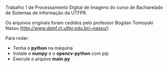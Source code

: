 Trabalho 1 de Processamento Digital de Imagens do curso de Bacharelado de Sistemas de Informação da UTFPR.

Os arquivos originais foram cedidos pelo professor Bogdan Tomoyuki Nassu (http://www.dainf.ct.utfpr.edu.br/~nassu/)

Para rodar:

- Tenha o **python** na máquina
- Instale o **numpy** e o **opencv-python** com pip
- Execute o arquivo **main.py**